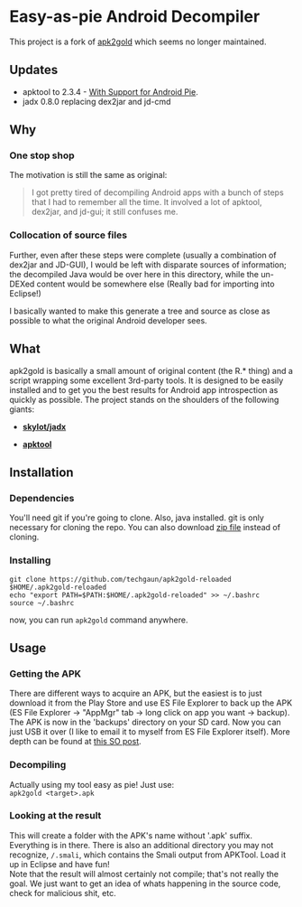 # Easy-as-pie Android Decompiler

This project is a fork of [apk2gold](https://github.com/lxdvs/apk2gold) which seems no longer maintained.
## Updates

- apktool to 2.3.4 - [With Support for Android Pie](https://connortumbleson.com/2018/09/05/apktool-v2-3-4-released/).
- jadx 0.8.0 replacing dex2jar and jd-cmd

## Why
### One stop shop
The motivation is still the same as original:

> I got pretty tired of decompiling Android apps with a bunch of steps that I had to remember all the time. It involved a lot of apktool, dex2jar, and jd-gui; it still confuses me.

### Collocation of source files
Further, even after these steps were complete (usually a combination of dex2jar and JD-GUI), I would be left with disparate sources of information; the decompiled Java would be over here in this directory, while the un-DEXed content would be somewhere else (Really bad for importing into Eclipse!)

I basically wanted to make this generate a tree and source as close as possible to what the original Android developer sees.

## What
apk2gold is basically a small amount of original content (the R.* thing) and a script wrapping some excellent 3rd-party tools. It is designed to be easily installed and to get you the best results for Android app introspection as quickly as possible. The project stands on the shoulders of the following giants:

* **[skylot/jadx](https://github.com/skylot/jadx)**

* **[apktool](https://github.com/iBotPeaches/Apktool)**

## Installation

### Dependencies

You'll need git if you're going to clone. Also, java installed. git is only necessary for cloning the repo. You can also download [zip file](https://github.com/techgaun/apk2gold-reloaded/archive/master.zip) instead of cloning.

### Installing

```shell
git clone https://github.com/techgaun/apk2gold-reloaded $HOME/.apk2gold-reloaded
echo "export PATH=$PATH:$HOME/.apk2gold-reloaded" >> ~/.bashrc
source ~/.bashrc
```

now, you can run `apk2gold` command anywhere.

## Usage

### Getting the APK
There are different ways to acquire an APK, but the easiest is to just download it from the Play Store and use ES File Explorer to back up the APK (ES File Explorer -> "AppMgr" tab -> long click on app you want -> backup). The APK is now in the 'backups' directory on your SD card. Now you can just USB it over (I like to email it to myself from ES File Explorer itself). More depth can be found at [this SO post](http://stackoverflow.com/questions/12175904/where-can-i-find-the-apk-file-on-my-device-when-i-download-any-app-and-install).

### Decompiling
Actually using my tool easy as pie! Just use:  
`apk2gold <target>.apk`

### Looking at the result
This will create a folder with the APK's name without '.apk' suffix. Everything is in there. There is also an additional directory you may not recognize, `/.smali`, which contains the Smali output from APKTool. Load it up in Eclipse and have fun!  
Note that the result will almost certainly not compile; that's not really the goal. We just want to get an idea of whats happening in the source code, check for malicious shit, etc.

